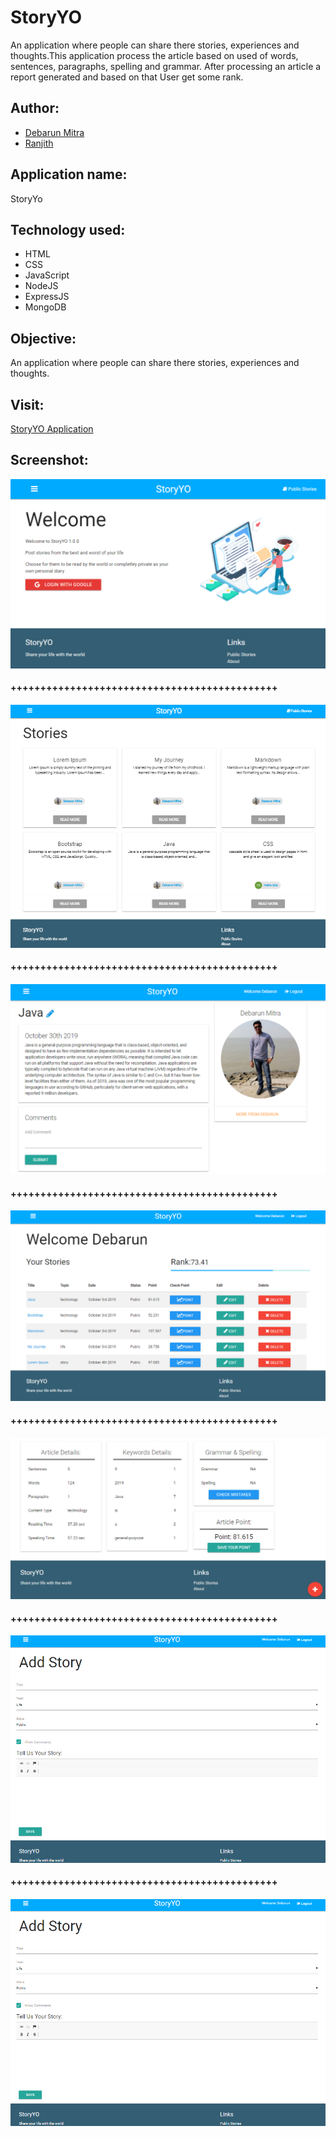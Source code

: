 # StoryYO
An application where people can share there stories, experiences and thoughts.This application process the article based on used of words, sentences, paragraphs, spelling and grammar. After processing an article a report generated and based on that User get some rank.
## Author:
- [Debarun Mitra](https://github.com/DebarunMitra)
- [Ranjith](https://github.com/ranjithckumar)
## Application name: 
StoryYo
## Technology used: 
 - HTML
 - CSS
 - JavaScript
 - NodeJS
 - ExpressJS
 - MongoDB
## Objective: 
An application where people can share there stories, experiences and thoughts.
## Visit:
[StoryYO Application](https://storyyo.herokuapp.com/)
## Screenshot:
![shot1](images/welcome.PNG)
#### +++++++++++++++++++++++++++++++++++++++++++++
![shot2](images/publicStory.PNG)
#### +++++++++++++++++++++++++++++++++++++++++++++
![shot3](images/showStory.PNG)
#### +++++++++++++++++++++++++++++++++++++++++++++
![shot4](images/dashboard.PNG)
#### +++++++++++++++++++++++++++++++++++++++++++++
![shot5](images/articleDetails.PNG)
#### +++++++++++++++++++++++++++++++++++++++++++++
![shot6](images/writeStory.PNG)
#### +++++++++++++++++++++++++++++++++++++++++++++
![shot4](images/writeStory.PNG)

